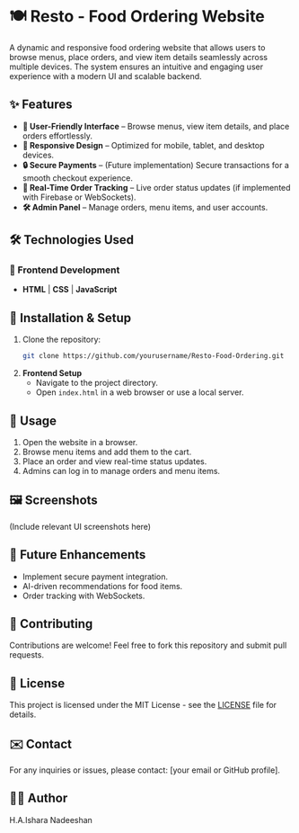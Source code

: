 # 🍽️ Resto - Food Ordering Website

A dynamic and responsive food ordering website that allows users to browse menus, place orders, and view item details seamlessly across multiple devices. The system ensures an intuitive and engaging user experience with a modern UI and scalable backend.

## ✨ Features
- **🛒 User-Friendly Interface** – Browse menus, view item details, and place orders effortlessly.
- **📱 Responsive Design** – Optimized for mobile, tablet, and desktop devices.
- **🔒 Secure Payments** – (Future implementation) Secure transactions for a smooth checkout experience.
- **📡 Real-Time Order Tracking** – Live order status updates (if implemented with Firebase or WebSockets).
- **🛠️ Admin Panel** – Manage orders, menu items, and user accounts.

## 🛠️ Technologies Used

### 🎨 Frontend Development
- **HTML** | **CSS** | **JavaScript**

## 🚀 Installation & Setup
1. Clone the repository:
   ```bash
   git clone https://github.com/yourusername/Resto-Food-Ordering.git
   ```
2. **Frontend Setup**
   - Navigate to the project directory.
   - Open `index.html` in a web browser or use a local server.

## 🎯 Usage
1. Open the website in a browser.
2. Browse menu items and add them to the cart.
3. Place an order and view real-time status updates.
4. Admins can log in to manage orders and menu items.

## 🖼️ Screenshots
(Include relevant UI screenshots here)

## 🔮 Future Enhancements
- Implement secure payment integration.
- AI-driven recommendations for food items.
- Order tracking with WebSockets.

## 🤝 Contributing
Contributions are welcome! Feel free to fork this repository and submit pull requests.

## 📜 License
This project is licensed under the MIT License - see the [LICENSE](LICENSE) file for details.

## ✉️ Contact
For any inquiries or issues, please contact: [your email or GitHub profile].

## 👨‍💻 Author
H.A.Ishara Nadeeshan


